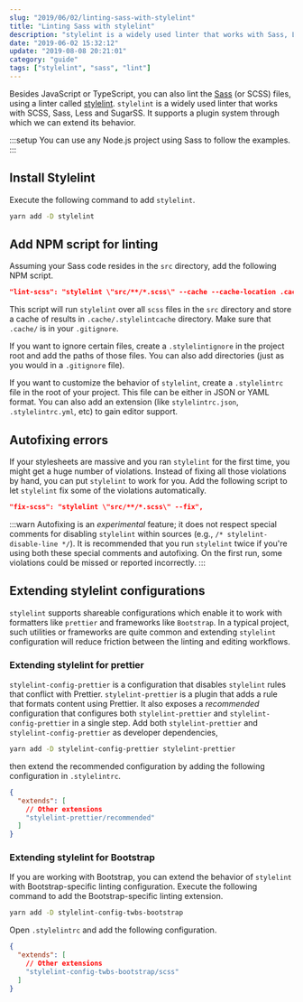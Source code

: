 ```yaml
---
slug: "2019/06/02/linting-sass-with-stylelint"
title: "Linting Sass with stylelint"
description: "stylelint is a widely used linter that works with Sass, Less and SugarSS. It supports a plugin system to extend its behavior. So, how to use it to lint the Sass files to avoid errors and enforce consistency?"
date: "2019-06-02 15:32:12"
update: "2019-08-08 20:21:01"
category: "guide"
tags: ["stylelint", "sass", "lint"]
---
```


Besides JavaScript or TypeScript, you can also lint the [Sass](https://sass-lang.com/) (or SCSS) files, using a linter called [stylelint](https://github.com/stylelint/stylelint). `stylelint` is a widely used linter that works with SCSS, Sass, Less and SugarSS. It supports a plugin system through which we can extend its behavior. 

:::setup
You can use any Node.js project using Sass to follow the examples.
:::

## Install Stylelint

Execute the following command to add `stylelint`.

```sh
yarn add -D stylelint
```

## Add NPM script for linting

Assuming your Sass code resides in the `src` directory, add the following NPM script.

```json
"lint-scss": "stylelint \"src/**/*.scss\" --cache --cache-location .cache/.stylelintcache",
```

This script will run `stylelint` over all `scss` files in the `src` directory and store a cache of results in `.cache/.stylelintcache` directory. Make sure that `.cache/` is in your `.gitignore`.

If you want to ignore certain files, create a `.stylelintignore` in the project root and add the paths of those files. You can also add directories (just as you would in a `.gitignore` file).

If you want to customize the behavior of `stylelint`, create a `.stylelintrc` file in the root of your project. This file can be either in JSON or YAML format. You can also add an extension (like `stylelintrc.json`, `.stylelintrc.yml`, etc) to gain editor support.

## Autofixing errors

If your stylesheets are massive and you ran `stylelint` for the first time, you might get a huge number of violations. Instead of fixing all those violations by hand, you can put `stylelint` to work for you. Add the following script to let `stylelint` fix some of the violations automatically.

```json
"fix-scss": "stylelint \"src/**/*.scss\" --fix",
```

:::warn
Autofixing is an *experimental* feature; it does not respect special comments for disabling `stylelint` within sources (e.g., `/* stylelint-disable-line */`). It is recommended that you run `stylelint` twice if you're using both these special comments and autofixing. On the first run, some violations could be missed or reported incorrectly.
:::

## Extending stylelint configurations

`stylelint` supports shareable configurations which enable it to work with formatters like `prettier` and frameworks like `Bootstrap`. In a typical project, such utilities or frameworks are quite common and extending `stylelint` configuration will reduce friction between the linting and editing workflows.

### Extending stylelint for prettier

`stylelint-config-prettier` is a configuration that disables `stylelint` rules that conflict with Prettier. `stylelint-prettier` is a plugin that adds a rule that formats content using Prettier. It also exposes a *recommended* configuration that configures both `stylelint-prettier` and `stylelint-config-prettier` in a single step. Add both `stylelint-prettier` and `stylelint-config-prettier` as developer dependencies,

```sh
yarn add -D stylelint-config-prettier stylelint-prettier
```

then extend the recommended configuration by adding the following configuration in `.stylelintrc`.

```json
{
  "extends": [
    // Other extensions
    "stylelint-prettier/recommended"
  ]
}
```

### Extending stylelint for Bootstrap

If you are working with Bootstrap, you can extend the behavior of `stylelint` with Bootstrap-specific linting configuration. Execute the following command to add the Bootstrap-specific linting extension.

```sh
yarn add -D stylelint-config-twbs-bootstrap
```

Open `.stylelintrc` and add the following configuration.

```json
{
  "extends": [
    // Other extensions
    "stylelint-config-twbs-bootstrap/scss"
  ]
}
```
